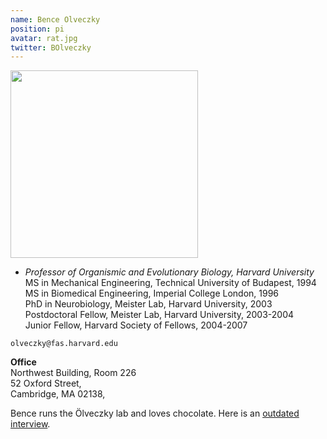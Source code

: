 ```yaml
---
name: Bence Olveczky
position: pi
avatar: rat.jpg
twitter: BOlveczky
---
```


<img width="300" src="{{site.baseurl}}/images/people/{{page.avatar}}" data-action="zoom">

- _Professor of Organismic and Evolutionary Biology, Harvard University_ <br>
MS in Mechanical Engineering, Technical University of Budapest, 1994 <br>
MS in Biomedical Engineering, Imperial College London, 1996 <br>
PhD in Neurobiology, Meister Lab, Harvard University, 2003 <br>
Postdoctoral Fellow, Meister Lab, Harvard University, 2003-2004 <br>
Junior Fellow, Harvard Society of Fellows, 2004-2007


<i class="fa fa-envelope-o"></i> `olveczky@fas.harvard.edu`

**Office**<br>
Northwest Building, Room 226 <br>
52 Oxford Street, <br>
Cambridge, MA 02138,


Bence runs the Ölveczky lab and loves chocolate. Here is an [outdated interview](http://www.cell.com/current-biology/fulltext/S0960-9822(15)01303-2). 

